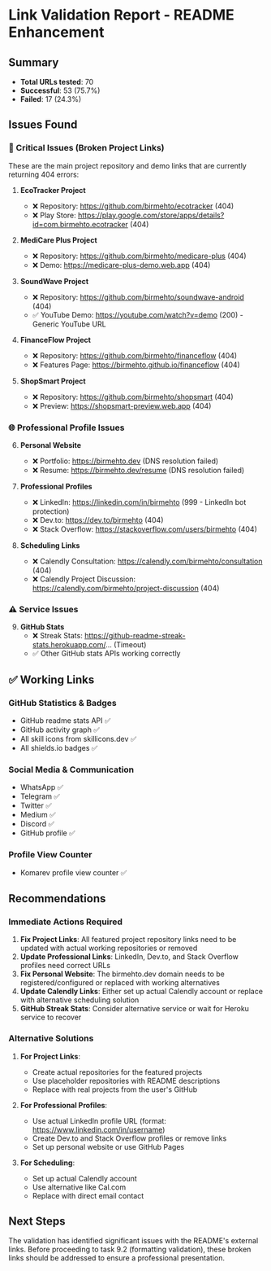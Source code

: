 # Link Validation Report - README Enhancement

## Summary
- **Total URLs tested**: 70
- **Successful**: 53 (75.7%)
- **Failed**: 17 (24.3%)

## Issues Found

### 🚨 Critical Issues (Broken Project Links)
These are the main project repository and demo links that are currently returning 404 errors:

1. **EcoTracker Project**
   - ❌ Repository: https://github.com/birmehto/ecotracker (404)
   - ❌ Play Store: https://play.google.com/store/apps/details?id=com.birmehto.ecotracker (404)

2. **MediCare Plus Project**
   - ❌ Repository: https://github.com/birmehto/medicare-plus (404)
   - ❌ Demo: https://medicare-plus-demo.web.app (404)

3. **SoundWave Project**
   - ❌ Repository: https://github.com/birmehto/soundwave-android (404)
   - ✅ YouTube Demo: https://youtube.com/watch?v=demo (200) - Generic YouTube URL

4. **FinanceFlow Project**
   - ❌ Repository: https://github.com/birmehto/financeflow (404)
   - ❌ Features Page: https://birmehto.github.io/financeflow (404)

5. **ShopSmart Project**
   - ❌ Repository: https://github.com/birmehto/shopsmart (404)
   - ❌ Preview: https://shopsmart-preview.web.app (404)

### 🌐 Professional Profile Issues

6. **Personal Website**
   - ❌ Portfolio: https://birmehto.dev (DNS resolution failed)
   - ❌ Resume: https://birmehto.dev/resume (DNS resolution failed)

7. **Professional Profiles**
   - ❌ LinkedIn: https://linkedin.com/in/birmehto (999 - LinkedIn bot protection)
   - ❌ Dev.to: https://dev.to/birmehto (404)
   - ❌ Stack Overflow: https://stackoverflow.com/users/birmehto (404)

8. **Scheduling Links**
   - ❌ Calendly Consultation: https://calendly.com/birmehto/consultation (404)
   - ❌ Calendly Project Discussion: https://calendly.com/birmehto/project-discussion (404)

### ⚠️ Service Issues

9. **GitHub Stats**
   - ❌ Streak Stats: https://github-readme-streak-stats.herokuapp.com/... (Timeout)
   - ✅ Other GitHub stats APIs working correctly

## ✅ Working Links

### GitHub Statistics & Badges
- GitHub readme stats API ✅
- GitHub activity graph ✅
- All skill icons from skillicons.dev ✅
- All shields.io badges ✅

### Social Media & Communication
- WhatsApp ✅
- Telegram ✅
- Twitter ✅
- Medium ✅
- Discord ✅
- GitHub profile ✅

### Profile View Counter
- Komarev profile view counter ✅

## Recommendations

### Immediate Actions Required

1. **Fix Project Links**: All featured project repository links need to be updated with actual working repositories or removed
2. **Update Professional Links**: LinkedIn, Dev.to, and Stack Overflow profiles need correct URLs
3. **Fix Personal Website**: The birmehto.dev domain needs to be registered/configured or replaced with working alternatives
4. **Update Calendly Links**: Either set up actual Calendly account or replace with alternative scheduling solution
5. **GitHub Streak Stats**: Consider alternative service or wait for Heroku service to recover

### Alternative Solutions

1. **For Project Links**: 
   - Create actual repositories for the featured projects
   - Use placeholder repositories with README descriptions
   - Replace with real projects from the user's GitHub

2. **For Professional Profiles**:
   - Use actual LinkedIn profile URL (format: https://www.linkedin.com/in/username)
   - Create Dev.to and Stack Overflow profiles or remove links
   - Set up personal website or use GitHub Pages

3. **For Scheduling**:
   - Set up actual Calendly account
   - Use alternative like Cal.com
   - Replace with direct email contact

## Next Steps

The validation has identified significant issues with the README's external links. Before proceeding to task 9.2 (formatting validation), these broken links should be addressed to ensure a professional presentation.